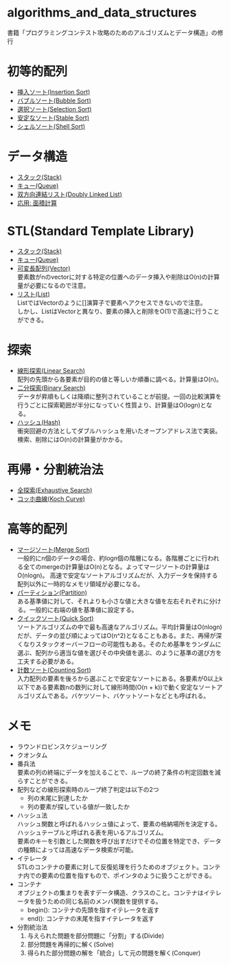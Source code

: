 # algorithms_and_data_structures
書籍「プログラミングコンテスト攻略のためのアルゴリズムとデータ構造」の修行  

# 初等的配列  
- [挿入ソート(Insertion Sort)](ALDS1_1_A_Insertion-Sort/main.cpp)  
- [バブルソート(Bubble Sort)](ALDS1_2_A_Bubble-Sort/main.cpp)  
- [選択ソート(Selection Sort)](ALDS1_2_B_Selection-Sort/main.cpp)  
- [安定なソート(Stable Sort)](ALDS1_2_C_Stable-Sort/main.cpp)  
- [シェルソート(Shell Sort)](ALDS1_2_D_Shell-Sort/main.cpp)  

# データ構造  
- [スタック(Stack)](ALDS1_3_A_Stack/main.cpp)  
- [キュー(Queue)](ALDS1_3_B_Queue/main.cpp)  
- [双方向連結リスト(Doubly Linked List)](ALDS1_3_C_Doubly-Linked-List/main.cpp)  
- [応用: 面積計算](ALDS1_3_D_Areas-on-the-Cross-Section-Diagram/main.cpp)  

# STL(Standard Template Library)  
- [スタック(Stack)](STL/Stack/main.cpp)  
- [キュー(Queue)](STL/Queue//main.cpp)  
- [可変長配列(Vector)](STL/Vector/main.cpp)  
  要素数がnのvectorに対する特定の位置へのデータ挿入や削除はO(n)の計算量が必要になるので注意。  
- [リスト(List)](STL/List/main.cpp)  
  ListではVectorのように[]演算子で要素へアクセスできないので注意。  
  しかし、ListはVectorと異なり、要素の挿入と削除をO(1)で高速に行うことができる。

# 探索
- [線形探索(Linear Search)](ALDS1_4_A_Linear-Search/main.c)  
  配列の先頭から各要素が目的の値と等しいか順番に調べる。計算量はO(n)。  
- [二分探索(Binary Search)](ALDS1_4_B_Binary-Search/main.c)  
  データが昇順もしくは降順に整列されていることが前提。一回の比較演算を行うごとに探索範囲が半分になっていく性質より、計算量はO(logn)となる。  
- [ハッシュ(Hash)](ALDS1_4_C_Dictionary/main.c)  
  衝突回避の方法としてダブルハッシュを用いたオープンアドレス法で実装。検索、削除にはO(n)の計算量がかかる。

# 再帰・分割統治法
- [全探索(Exhaustive Search)](ALDS1_5_A_Exhaustive-Search/main.cpp)
- [コッホ曲線(Koch Curve)](ALDS1_5_C_Koch-Curve/main.cpp)

# 高等的配列
- [マージソート(Merge Sort)](ALDS1_5_B_Merge-Sort/main.cpp)  
  一般的にn個のデータの場合、約logn個の階層になる。各階層ごとに行われる全てのmergeの計算量はO(n)となる。よってマージソートの計算量はO(nlogn)。
  高速で安定なソートアルゴリズムだが、入力データを保持する配列以外に一時的なメモリ領域が必要になる。
- [パーティション(Partition)](ALDS1_6_B_Partition/main.cpp)  
  ある基準値に対して、それよりも小さな値と大きな値を左右それぞれに分ける。一般的に右端の値を基準値に設定する。  
- [クイックソート(Quick Sort)](ALDS1_6_C_Quick-Sort/main.cpp)  
  ソートアルゴリズムの中で最も高速なアルゴリズム。平均計算量はO(nlogn)だが、データの並び順によってはO(n^2)となることもある。また、再帰が深くなりスタックオーバーフローの可能性もある。そのため基準をランダムに選ぶ、配列から適当な値を選びその中央値を選ぶ、のように基準の選び方を工夫する必要がある。  
- [計数ソート(Counting Sort)](ALDS1_6_A_Counting-Sort/main.cpp)  
  入力配列の要素を後ろから選ぶことで安定なソートにある。各要素が0以上k以下である要素数nの数列に対して線形時間(O(n + k))で動く安定なソートアルゴリズムである。バケツソート、バケットソートなどとも呼ばれる。

# メモ
- ラウンドロビンスケジューリング  
- クオンタム  
- 番兵法  
  要素の列の終端にデータを加えることで、ループの終了条件の判定回数を減らすことができる。  
- 配列などの線形探索時のループ終了判定は以下の2つ  
  - 列の末尾に到達したか  
  - 列の要素が探している値が一致したか  
- ハッシュ法  
  ハッシュ関数と呼ばれるハッシュ値によって、要素の格納場所を決定する。ハッシュテーブルと呼ばれる表を用いるアルゴリズム。  
  要素のキーを引数とした関数を呼び出すだけでその位置を特定でき、データの種類によっては高速なデータ検索が可能。  
- イテレータ  
  STLのコンテナの要素に対して反復処理を行うためのオブジェクト。コンテナ内での要素の位置を指すもので、ポインタのように扱うことができる。  
- コンテナ  
  オブジェクトの集まりを表すデータ構造、クラスのこと。コンテナはイテレータを扱うための同じ名前のメンバ関数を提供する。  
  - begin(): コンテナの先頭を指すイテレータを返す  
  - end(): コンテナの末尾を指すイテレータを返す  
- 分割統治法  
  1. 与えられた問題を部分問題に「分割」する(Divide)  
  2. 部分問題を再帰的に解く(Solve)  
  3. 得られた部分問題の解を「統合」して元の問題を解く(Conquer)  